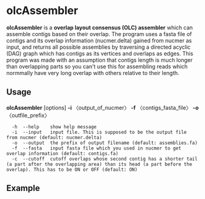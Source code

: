 # olcAssembler
**olcAssembler** is a **overlap layout consensus (OLC) assembler** which can assemble contigs based on their overlap. The program uses a fasta file of contigs and its overlap information (nucmer.delta) gained from nucmer as input, and returns all possible assemblies by traversing a directed acyclic (DAG) graph which has contigs as its vertices and overlaps as edges. This program was made with an assumption that contigs length is much longer than overlapping parts so you can't use this for assembling reads which normmally have very long overlap with others relative to their length. 

## Usage
**olcAssembler** [options] **-i** 〈output_of_nucmer〉 **-f** 〈contigs_fasta_file〉 **-o** 〈outfile_prefix〉
```
  -h  --help    show help message
  -i  --input   input file. This is supposed to be the output file from nucmer (default: nucmer.delta)
  -o  --output  the prefix of output filename (default: assemblies.fa)
  -f  --fasta   input fasta file which you used in nucmer to get overlap information (default: contigs.fa)
  -c  --cutoff  cutoff overlaps whose second contig has a shorter tail (a part after the overlapping area) than its head (a part before the overlap). This has to be ON or OFF (default: ON)
  ```

## Example
